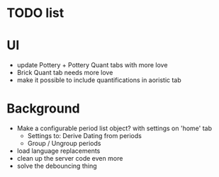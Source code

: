 # TODO list 

# UI
* update Pottery + Pottery Quant tabs with more love
* Brick Quant tab needs more love
* make it possible to include quantifications in aoristic tab

# Background
* Make a configurable period list object? with settings on 'home' tab
  * Settings to: Derive Dating from periods
  * Group / Ungroup periods
* load language replacements
* clean up the server code even more
* solve the debouncing thing

